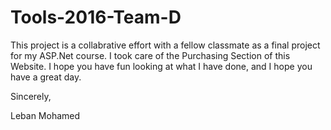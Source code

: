# Tools-2016-Team-D


This project is a collabrative effort with a fellow classmate as a final project for my ASP.Net course.
I took care of the Purchasing Section of this Website. I hope you have fun looking at what I have done,
and I hope you have a great day.

Sincerely,

Leban Mohamed